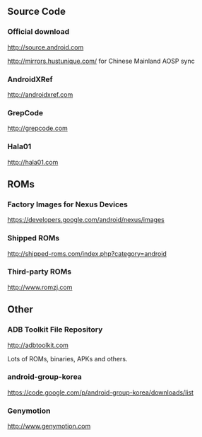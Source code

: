 ## Source Code
### Official download
http://source.android.com

http://mirrors.hustunique.com/ for Chinese Mainland AOSP sync
### AndroidXRef
http://androidxref.com

### GrepCode
http://grepcode.com

### Hala01
http://hala01.com
## ROMs
### Factory Images for Nexus Devices
https://developers.google.com/android/nexus/images

### Shipped ROMs
http://shipped-roms.com/index.php?category=android

### Third-party ROMs
http://www.romzj.com
## Other
### ADB Toolkit File Repository
http://adbtoolkit.com

Lots of ROMs, binaries, APKs and others.

### android-group-korea
https://code.google.com/p/android-group-korea/downloads/list

### Genymotion
http://www.genymotion.com
